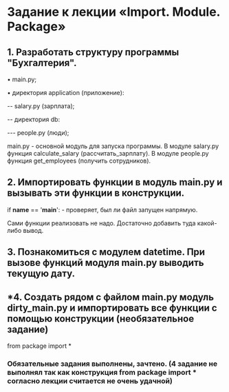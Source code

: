 # Задание к лекции «Import. Module. Package»
## 1.	Разработать структуру программы "Бухгалтерия".

•	main.py;

•	директория application (приложение):

-- salary.py (зарплата);

-- директория db:

--- people.py (люди);

main.py - основной модуль для запуска программы.
В модуле salary.py функция calculate_salary (рассчитать_зарплату).
В модуле people.py функция get_employees (получить сотрудников).
## 2. Импортировать функции в модуль main.py и вызывать эти функции в конструкции.
if __name__ == '__main__': - проверяет, был ли файл запущен напрямую.

Сами функции реализовать не надо. Достаточно добавить туда какой-либо вывод.
## 3.	Познакомиться с модулем datetime. При вызове функций модуля main.py выводить текущую дату.
## *4. Создать рядом с файлом main.py модуль dirty_main.py и импортировать все функции с помощью конструкции (необязательное задание)
from package import *
### Обязательные задания выполнены, зачтено. (4 задание не выполнял так как конструкция from package import * согласно лекции считается не очень удачной)
